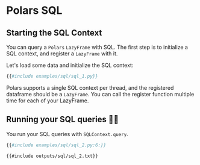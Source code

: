 # Polars SQL

## Starting the SQL Context

You can query a `Polars` `LazyFrame` with SQL.
The first step is to initialize a SQL context, and register a `LazyFrame` with it.

Let's load some data and initialize the SQL context:

```python
{{#include examples/sql/sql_1.py}}
```

Polars supports a single SQL context per thread, and the registered dataframe should be a `LazyFrame`.
You can call the register function multiple time for each of your LazyFrame.

## Running your SQL queries 🚀🚀

You run your SQL queries with `SQLContext.query`.

```python
{{#include examples/sql/sql_2.py:6:}}
```

```text
{{#include outputs/sql/sql_2.txt}}
```
